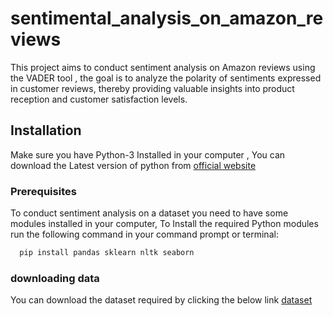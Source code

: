 # sentimental_analysis_on_amazon_reviews
This project aims to conduct sentiment analysis on Amazon reviews using the VADER tool ,  the goal is to analyze the polarity of sentiments expressed in customer reviews, thereby providing valuable insights into product reception and customer satisfaction levels.

## Installation

Make sure you have Python-3 Installed in your computer , You can download the Latest version of python from [official website](https://www.python.org/)


### Prerequisites
To conduct sentiment analysis on a dataset you need to have some modules installed in your computer, To Install the required Python modules run the following command in your command prompt or terminal:

```bash
  pip install pandas sklearn nltk seaborn
```
### downloading data
You can download the dataset required by clicking the below link
[dataset](https://drive.google.com/file/d/1XRa6vCsSTFy7z6Sr0t_plBDwjKtsWzNF/view?usp=drive_link)

